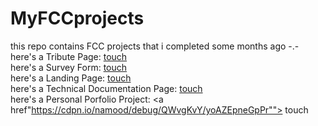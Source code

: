 # MyFCCprojects
this repo contains FCC projects that i completed some months ago -.- <br>
here's a Tribute Page:  <a href="https://cdpn.io/namood/debug/mdOxXqJ/YvAgOwvdppWA" target="_blank"> touch </a> <br>
here's a Survey Form:  <a href="https://cdpn.io/namood/debug/oNZNwPN/dXAqBaxedWBk" target="_blank"> touch </a> <br>
here's a Landing Page: <a href="https://cdpn.io/namood/debug/MWmYroK/dXkqBaxeEgDM"> touch </a> <br>
here's a Technical Documentation Page: <a href="https://cdpn.io/namood/debug/RwVVGLJ/NjkYzGDOPvPM"> touch </a> <br>
here's a Personal Porfolio Project: <a href"https://cdpn.io/namood/debug/QWvgKvY/yoAZEpneGpPr""> touch </a> <br>
